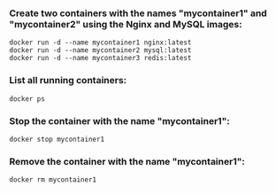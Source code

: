 ### Create two containers with the names "mycontainer1" and "mycontainer2" using the Nginx and MySQL images:

```
docker run -d --name mycontainer1 nginx:latest
docker run -d --name mycontainer2 mysql:latest
docker run -d --name mycontainer3 redis:latest
```

### List all running containers:

```
docker ps

```

### Stop the container with the name "mycontainer1":

```
docker stop mycontainer1

```


### Remove the container with the name "mycontainer1":

```
docker rm mycontainer1


```